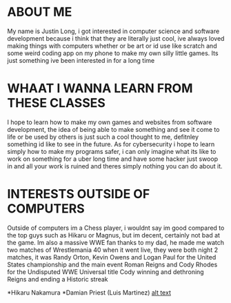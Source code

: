 # ABOUT ME 
My name is Justin Long, i got interested in computer science and software development because i think that they are literally just cool, ive always loved making things with computers whether or be art or id use like scratch and some weird coding app on my phone to make 
my own silly little games. Its just something ive been interested in for a long time
# WHAAT I WANNA LEARN FROM THESE CLASSES
I hope to learn how to make my own games and websites from software development, the idea of being able to make something and see it come to life or be used by others is just such a cool thought to me, defitnley something id like to see in the future.
As for cybersecurity i hope to learn simply how to make my programs safer, i can only imagine what its like to work on something for a uber long time and have some hacker just swoop in and all your work is ruined and theres simply nothing you can do about it.
# INTERESTS OUTSIDE OF COMPUTERS
Outside of computers im a Chess player, i wouldnt say im good compared to the top guys such as Hikaru or Magnus, but im decent, certainly not bad at the game.
Im also a massive WWE fan thanks to my dad, he made me watch two matches of Wrestlemania 40 when it went live, they were both night 2 matches, it was Randy Orton, Kevin Owens and Logan Paul for the United States championship and the main event Roman Reigns and Cody Rhodes for the Undisputed WWE Universal title Cody winning and dethroning Reigns and ending a Historic streak

*Hikaru Nakamura
*Damian Priest (Luis Martinez)
[alt text](https://github.com/JustinTLong16/JustinTLong16-profile/blob/main/DamianPriest.jpg)

